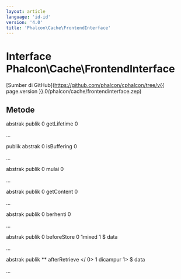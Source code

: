 ```yaml
---
layout: article
language: 'id-id'
version: '4.0'
title: 'Phalcon\Cache\FrontendInterface'
---
```

# Interface **Phalcon\Cache\FrontendInterface**

[Sumber di GitHub](https://github.com/phalcon/cphalcon/tree/v{{ page.version }}.0/phalcon/cache/frontendinterface.zep)

## Metode

abstrak publik 0 getLifetime 0

...

publik abstrak 0 isBuffering 0

...

abstrak publik 0 mulai 0

...

abstrak publik 0 getContent 0

...

abstrak publik 0 berhenti 0

...

abstrak publik 0 beforeStore 0 1mixed 1 $ data

...

abstrak publik ** afterRetrieve </ 0> 1 dicampur 1> $ data</p> 

...